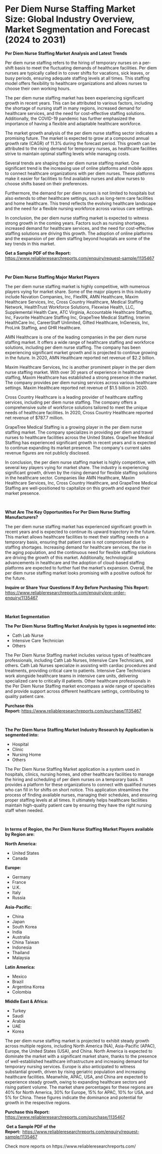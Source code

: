 <p><h1>Per Diem Nurse Staffing Market Size: Global Industry Overview, Market Segmentation and Forecast (2024 to 2031)</h1></p><p><strong>Per Diem Nurse Staffing Market Analysis and Latest Trends</strong></p>
<p><p>Per diem nurse staffing refers to the hiring of temporary nurses on a per-shift basis to meet the fluctuating demands of healthcare facilities. Per diem nurses are typically called in to cover shifts for vacations, sick leaves, or busy periods, ensuring adequate staffing levels at all times. This staffing model offers flexibility to healthcare organizations and allows nurses to choose their own working hours.</p><p>The per diem nurse staffing market has been experiencing significant growth in recent years. This can be attributed to various factors, including the shortage of nursing staff in many regions, increased demand for healthcare services, and the need for cost-effective staffing solutions. Additionally, the COVID-19 pandemic has further emphasized the importance of having a flexible and adaptable healthcare workforce.</p><p>The market growth analysis of the per diem nurse staffing sector indicates a promising future. The market is expected to grow at a compound annual growth rate (CAGR) of 11.3% during the forecast period. This growth can be attributed to the rising demand for temporary nurses, as healthcare facilities strive to maintain optimal staffing levels while managing costs.</p><p>Several trends are shaping the per diem nurse staffing market. One significant trend is the increasing use of online platforms and mobile apps to connect healthcare organizations with per diem nurses. These platforms make it easier for facilities to find available nurses and allow nurses to choose shifts based on their preferences.</p><p>Furthermore, the demand for per diem nurses is not limited to hospitals but also extends to other healthcare settings, such as long-term care facilities and home healthcare. This trend reflects the evolving healthcare landscape and the need for a flexible nursing workforce across various care settings.</p><p>In conclusion, the per diem nurse staffing market is expected to witness strong growth in the coming years. Factors such as nursing shortages, increased demand for healthcare services, and the need for cost-effective staffing solutions are driving this growth. The adoption of online platforms and the expansion of per diem staffing beyond hospitals are some of the key trends in this market.</p></p>
<p><strong>Get a Sample PDF of the Report:&nbsp;</strong> <a href="https://www.reliableresearchreports.com/enquiry/request-sample/1135467">https://www.reliableresearchreports.com/enquiry/request-sample/1135467</a></p>
<p>&nbsp;</p>
<p><strong>Per Diem Nurse Staffing Major Market Players</strong></p>
<p><p>The per diem nurse staffing market is highly competitive, with numerous players vying for market share. Some of the major players in this industry include Novation Companies, Inc, FlexRN, AMN Healthcare, Maxim Healthcare Services, Inc, Cross Country Healthcare, Medical Staffing Network, HealthTrust Workforce Solutions, Flexwise Health, LLC, Supplemental Health Care, ATC Virginia, Accountable Healthcare Staffing, Inc, Favorite Healthcare Staffing Inc, GrapeTree Medical Staffing, Interim HealthCare Inc, CareerStaff Unlimited, Gifted Healthcare, InGenesis, Inc, ProLink Staffing, and GHR Healthcare.</p><p>AMN Healthcare is one of the leading companies in the per diem nurse staffing market. It offers a wide range of healthcare staffing and workforce solutions, including per diem nurse staffing. The company has been experiencing significant market growth and is projected to continue growing in the future. In 2020, AMN Healthcare reported net revenue of $2.2 billion.</p><p>Maxim Healthcare Services, Inc is another prominent player in the per diem nurse staffing market. With over 30 years of experience in healthcare staffing, Maxim Healthcare has established a strong presence in the market. The company provides per diem nursing services across various healthcare settings. Maxim Healthcare reported net revenue of $1.5 billion in 2020.</p><p>Cross Country Healthcare is a leading provider of healthcare staffing services, including per diem nurse staffing. The company offers a comprehensive suite of workforce solutions tailored to meet the unique needs of healthcare facilities. In 2020, Cross Country Healthcare reported net revenue of $787.7 million.</p><p>GrapeTree Medical Staffing is a growing player in the per diem nurse staffing market. The company specializes in providing per diem and travel nurses to healthcare facilities across the United States. GrapeTree Medical Staffing has experienced significant growth in recent years and is expected to continue expanding its market presence. The company's current sales revenue figures are not publicly disclosed.</p><p>In conclusion, the per diem nurse staffing market is highly competitive, with several key players vying for market share. The industry is experiencing significant growth, driven by the rising demand for flexible staffing solutions in the healthcare sector. Companies like AMN Healthcare, Maxim Healthcare Services, Inc, Cross Country Healthcare, and GrapeTree Medical Staffing are well-positioned to capitalize on this growth and expand their market presence.</p></p>
<p>&nbsp;</p>
<p><strong>What Are The Key Opportunities For Per Diem Nurse Staffing Manufacturers?</strong></p>
<p><p>The per diem nurse staffing market has experienced significant growth in recent years and is expected to continue its upward trajectory in the future. This market allows healthcare facilities to meet their staffing needs on a temporary basis, ensuring that patient care is not compromised due to staffing shortages. Increasing demand for healthcare services, the rise in the aging population, and the continuous need for flexible staffing solutions are driving the growth of this market. Additionally, technological advancements in healthcare and the adoption of cloud-based staffing platforms are expected to further fuel the market's expansion. Overall, the per diem nurse staffing market looks promising with a positive outlook for the future.</p></p>
<p><strong>Inquire or Share Your Questions If Any Before Purchasing This Report:</strong> <a href="https://www.reliableresearchreports.com/enquiry/pre-order-enquiry/1135467">https://www.reliableresearchreports.com/enquiry/pre-order-enquiry/1135467</a></p>
<p>&nbsp;</p>
<p><strong>Market Segmentation</strong></p>
<p><strong>The Per Diem Nurse Staffing Market Analysis by types is segmented into:</strong></p>
<p><ul><li>Cath Lab Nurse</li><li>Intensive Care Technician</li><li>Others</li></ul></p>
<p><p>The Per Diem Nurse Staffing market includes various types of healthcare professionals, including Cath Lab Nurses, Intensive Care Technicians, and others. Cath Lab Nurses specialize in assisting with cardiac procedures and treatments, providing critical care to patients. Intensive Care Technicians work alongside healthcare teams in intensive care units, delivering specialized care to critically ill patients. Other healthcare professionals in the Per Diem Nurse Staffing market encompass a wide range of specialties and provide support across different healthcare settings, contributing to quality patient care.</p></p>
<p><strong>Purchase this Report:&nbsp;</strong><a href="https://www.reliableresearchreports.com/purchase/1135467">https://www.reliableresearchreports.com/purchase/1135467</a></p>
<p>&nbsp;</p>
<p><strong>The Per Diem Nurse Staffing Market Industry Research by Application is segmented into:</strong></p>
<p><ul><li>Hospital</li><li>Clinic</li><li>Nursing Home</li><li>Others</li></ul></p>
<p><p>The Per Diem Nurse Staffing Market application is a system used in hospitals, clinics, nursing homes, and other healthcare facilities to manage the hiring and scheduling of per diem nurses on a temporary basis. It provides a platform for these organizations to connect with qualified nurses who can fill in for shifts on short notice. This application streamlines the process of finding available nurses, managing their schedules, and ensuring proper staffing levels at all times. It ultimately helps healthcare facilities maintain high-quality patient care by ensuring they have the right nursing staff when needed.</p></p>
<p>&nbsp;</p>
<p><strong>In terms of Region, the Per Diem Nurse Staffing Market Players available by Region are:</strong></p>
<p>
    <p> <strong> North America: </strong>
        <ul>
            <li>United States</li>
            <li>Canada</li>
        </ul>
        </p> 
    <p> <strong> Europe: </strong>
        <ul>
            <li>Germany</li>
            <li>France</li>
            <li>U.K.</li>
            <li>Italy</li>
            <li>Russia</li>
        </ul>
        </p> 
    <p> <strong> Asia-Pacific: </strong>
        <ul>
            <li>China</li>
            <li>Japan</li>
            <li>South Korea</li>
            <li>India</li>
            <li>Australia</li>
            <li>China Taiwan</li>
            <li>Indonesia</li>
            <li>Thailand</li>
            <li>Malaysia</li>
        </ul>
        </p> 
    <p> <strong> Latin America: </strong>
        <ul>
            <li>Mexico</li>
            <li>Brazil</li>
            <li>Argentina Korea</li>
            <li>Colombia</li>
        </ul>
        </p> 
    <p> <strong> Middle East & Africa: </strong>
        <ul>
            <li>Turkey</li>
            <li>Saudi</li>
            <li>Arabia</li>
            <li>UAE</li>
            <li>Korea</li>
        </ul>
    </p>
    </p>
<p><p>The per diem nurse staffing market is projected to exhibit steady growth across multiple regions, including North America (NA), Asia-Pacific (APAC), Europe, the United States (USA), and China. North America is expected to dominate the market with a significant market share, thanks to the presence of well-established healthcare infrastructure and increasing demand for temporary nursing services. Europe is also anticipated to witness substantial growth, driven by rising geriatric population and increasing healthcare facilities. Meanwhile, APAC, USA, and China are expected to experience steady growth, owing to expanding healthcare sectors and rising patient volume. The market share percentages for these regions are 40% for North America, 30% for Europe, 15% for APAC, 10% for USA, and 5% for China. These figures indicate the dominance and potential for growth in the respective regions.</p></p>
<p><strong>Purchase this Report: </strong><a href="https://www.reliableresearchreports.com/purchase/1135467">https://www.reliableresearchreports.com/purchase/1135467</a></p>
<p>&nbsp;<strong>Get a Sample PDF of the Report:&nbsp;&nbsp;</strong><a href="https://www.reliableresearchreports.com/enquiry/request-sample/1135467">https://www.reliableresearchreports.com/enquiry/request-sample/1135467</a></p>
<p><strong></strong></p>
<p>Check more reports on https://www.reliableresearchreports.com/</p>